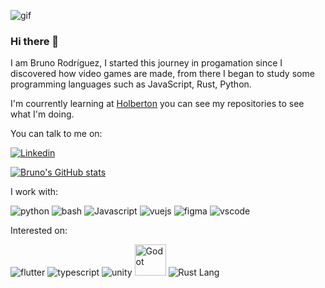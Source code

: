 ![gif](https://media0.giphy.com/media/ZVik7pBtu9dNS/giphy.gif?cid=ecf05e47f4c49baxbuouc87ht1bzj02z9fgpa8569b2wkrse&rid=giphy.gif&ct=g)
### Hi there 👋

I am Bruno Rodríguez, I started this journey in progamation since I discovered how video games are made, from there I began to study some programming languages such as JavaScript, Rust, Python.

I'm courrently learning at [Holberton](https://www.holbertonschool.com/) you can see my repositories to see what I'm doing.

You can talk to me on:

[![Linkedin](https://img.icons8.com/fluency/50/000000/linkedin.png)](https://www.linkedin.com/in/brunonra/)


[![Bruno's GitHub stats](https://github-readme-stats.vercel.app/api?username=brunonra-dev&show_icons=true&icon_color=f9f9f9&bg_color=30,4568DC,B06AB3&title_color=fff&text_color=fff&count_private=true)](https://github.com/brunonra-dev)

I work with:

![python](https://img.icons8.com/color/48/000000/python--v1.png "python")
![bash](https://img.icons8.com/plasticine/50/000000/bash.png "bash")
![Javascript](https://img.icons8.com/color/50/000000/javascript--v1.png "Javascript")
![vuejs](https://img.icons8.com/color/50/000000/vue-js.png "vuejs")
![figma](https://img.icons8.com/fluency/50/000000/figma.png "figma")
![vscode](https://img.icons8.com/color/50/000000/visual-studio-code-2019.png "vscode")


Interested on:

![flutter](https://img.icons8.com/fluency/50/000000/flutter.png "flutter")
![typescript](https://img.icons8.com/color/50/000000/typescript.png "typescript")
![unity](https://img.icons8.com/fluency/50/000000/unity.png "unity3d")
<img src="https://godotengine.org/themes/godotengine/assets/press/icon_color.png" alt="Godot" width="50"/>
![Rust Lang](https://img.icons8.com/external-tal-revivo-color-tal-revivo/50/000000/external-rust-is-a-multi-paradigm-system-programming-language-logo-color-tal-revivo.png "Rust Lang")
